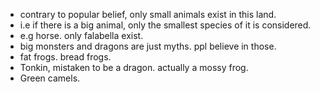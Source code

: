 - contrary to popular belief, only small animals exist in this land.
- i.e if there is a big animal, only the smallest species of it is considered.
- e.g horse. only falabella exist.
- big monsters and dragons are just myths. ppl believe in those.
- fat frogs. bread frogs.
- Tonkin, mistaken to be a dragon. actually a mossy frog.
- Green camels.